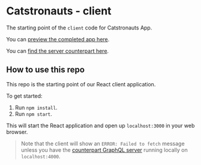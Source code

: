 # Catstronauts - client

The starting point of the `client` code for Catstronauts App.

You can [preview the completed app here](https://catstronauts-react.netlify.app/).

You can [find the server counterpart here](https://github.com/DevashishSuthar/Catstronauts-Backend).

## How to use this repo

This repo is the starting point of our React client application.

To get started:

1. Run `npm install`.
1. Run `npm start`.

This will start the React application and open up `localhost:3000` in your web browser.

> Note that the client will show an `ERROR: Failed to fetch` message unless you have the [counterpart GraphQL server](https://github.com/DevashishSuthar/Catstronauts-Backend) running locally on `localhost:4000`.
